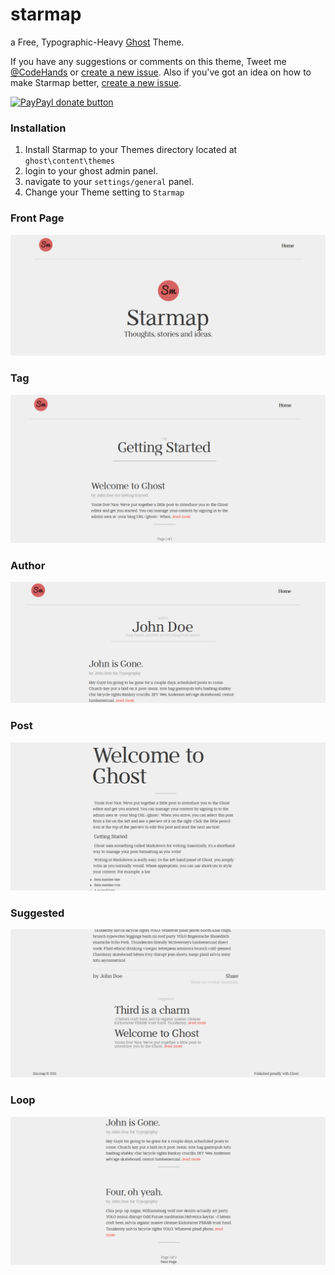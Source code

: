 # starmap
a Free, Typographic-Heavy [Ghost](http://ghost.org) Theme.

If you have any suggestions or comments on this theme, Tweet me [@CodeHands](https://twitter.com/CodeHands) or [create a new issue](https://github.com/DanielTamkin/starmap/issues).
Also if you've got an idea on how to make Starmap better, [create a new issue](https://github.com/DanielTamkin/starmap/issues).

[![PayPayl donate button](https://img.shields.io/badge/donate-paypal-brightgreen.svg)](https://www.paypal.com/cgi-bin/webscr?cmd=_s-xclick&hosted_button_id=SGNLGR9725Y2U "Donate to DanielTamkin")


### Installation
1. Install Starmap to your Themes directory located at `ghost\content\themes`
2. login to your ghost admin panel.
3. navigate to your `settings/general` panel.
4. Change your Theme setting to `Starmap`


### Front Page
![Starmap-FrontPage](screenshots/starmap-frontpage.png)


### Tag

![Starmap-Tag](screenshots/starmap-tag.png)

### Author

![Starmap-Author](screenshots/starmap-author.png)


### Post

![Starmap-Post](screenshots/starmap-post.png)


### Suggested

![Starmap-Suggested](screenshots/starmap-suggested.png)


### Loop

![Starmap-Loop](screenshots/starmap-loop.png)
